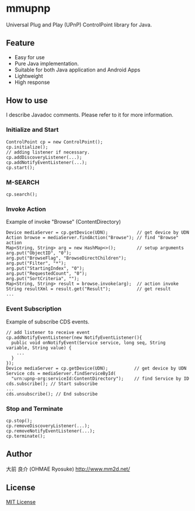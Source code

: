 # mmupnp

Universal Plug and Play (UPnP) ControlPoint library for Java.

## Feature

- Easy for use
- Pure Java implementation.
- Suitable for both Java application and Android Apps
- Lightweight
- High response

## How to use

I describe Javadoc comments. Please refer to it for more information.

### Initialize and Start
```
ControlPoint cp = new ControlPoint();
cp.initialize();
// adding listener if necessary.
cp.addDiscoveryListener(...);
cp.addNotifyEventListener(...);
cp.start();
```

### M-SEARCH
```
cp.search();
```

### Invoke Action
Example of invoke "Browse" (ContentDirectory)
```
Device mediaServer = cp.getDevice(UDN);           // get device by UDN
Action browse = mediaServer.findAction("Browse"); // find "Browse" action
Map<String, String> arg = new HashMap<>();        // setup arguments
arg.put("ObjectID", "0");
arg.put("BrowseFlag", "BrowseDirectChildren");
arg.put("Filter", "*");
arg.put("StartingIndex", "0");
arg.put("RequestedCount", "0");
arg.put("SortCriteria", "");
Map<String, String> result = browse.invoke(arg);  // action invoke
String resultXml = result.get("Result");          // get result
...
```

### Event Subscription
Example of subscribe CDS events.
```
// add listener to receive event
cp.addNotifyEventListener(new NotifyEventListener(){
  public void onNotifyEvent(Service service, long seq, String variable, String value) {
    ...
  }
});
Device mediaServer = cp.getDevice(UDN);          // get device by UDN
Service cds = mediaServer.findServiceById(
  "urn:upnp-org:serviceId:ContentDirectory");    // find Service by ID
cds.subscribe(); // Start subscribe
...
cds.unsubscribe(); // End subscribe
```

### Stop and Terminate
```
cp.stop();
cp.removeDiscoveryListener(...);
cp.removeNotifyEventListener(...);
cp.terminate();
```

## Author
大前 良介 (OHMAE Ryosuke)
http://www.mm2d.net/

## License
[MIT License](./LICENSE)
